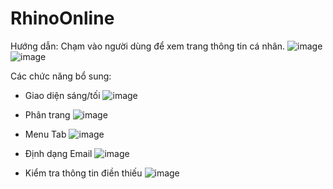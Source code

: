 # RhinoOnline
Hướng dẫn: Chạm vào người dùng để xem trang thông tin cá nhân.
![image](https://user-images.githubusercontent.com/91840628/169660742-1e97fef2-c191-4315-9470-5214c919a101.png)
![image](https://user-images.githubusercontent.com/91840628/169660754-f08c0d93-9a96-4663-8818-7ab29b997cfb.png)

Các chức năng bổ sung:
+ Giao diện sáng/tối
![image](https://user-images.githubusercontent.com/91840628/169660636-19ed953a-de55-42e9-abef-7eec408ca959.png)

+ Phân trang
![image](https://user-images.githubusercontent.com/91840628/169660666-a24ce817-548c-42f2-a872-6824ffac98ae.png)

+ Menu Tab
![image](https://user-images.githubusercontent.com/91840628/169660678-2cf4eabb-e5d4-4b80-9694-d9391d013eb3.png)

+ Định dạng Email
![image](https://user-images.githubusercontent.com/91840628/169660684-fc5898f8-a602-4e07-8bb9-a6f68b3b517c.png)

+ Kiểm tra thông tin điền thiếu
![image](https://user-images.githubusercontent.com/91840628/169683960-50142667-7612-4b98-99c8-04968584ee2d.png)

